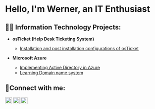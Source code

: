 
<h1>Hello, I'm Werner, an IT Enthusiast</a></h1>

<h2>👨‍💻 Information Technology Projects:</h2>

- <b>osTicket (Help Desk Ticketing System)</b>
  - [Installation and post installation configurations of osTicket](https://github.com/wernerschuler/osTicket)
  
- <b>Microsoft Azure</b>
  - [Implementing Active Directory in Azure](https://github.com/wernerschuler/Deploying-Active-Directory/commits?author=wernerschuler)
  - [Learning Domain name system](https://github.com/wernerschuler/Understanding-Domain-Name-System-DNS-/tree/main)

<h2>🤳Connect with me:</h2>

[<img align="left" alt="Josh | Twitter" width="22px" src="https://cdn.jsdelivr.net/npm/simple-icons@v3/icons/twitter.svg" />][twitter]
[<img align="left" alt="Josh | LinkedIn" width="22px" src="https://cdn.jsdelivr.net/npm/simple-icons@v3/icons/linkedin.svg" />][linkedin]
[<img align="left" alt="Josh | Instagram" width="22px" src="https://cdn.jsdelivr.net/npm/simple-icons@v3/icons/instagram.svg" />][instagram]

[twitter]: https://twitter.com/Josh
[instagram]: https://www.instagram.com/Josh
[linkedin]: https://linkedin.com/in/Josh


